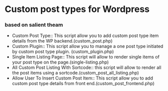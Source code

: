 # Custom post types for Wordpress 
### based on salient theam
  - Custom Post Type:: This script allow you to add custom post type item details from the WP backend.(custom_post.php)
  - Custom Plugin:: This script allow you to manage a one post type initiated by custom post type plugin. (custom_plugin.php)
  - Single Item Listing Page:: This script will allow to render single items of your post type on the page.(single-listing.php)
  - All Custom Post Listing With Sortcode:: this script will allow to render all the post items using a sortcode.(custom_post_all_listing.php)
  - Allow User To Insert Custom Post Item:: This script allow you to add custom post type details from front end.(custom_post_frontend.php) 


